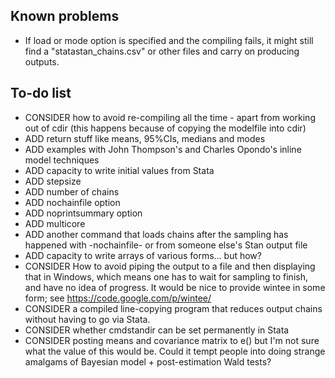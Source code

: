 Known problems
---------------
* If load or mode option is specified and the compiling fails, it might still find a "statastan_chains.csv" or other files and carry on producing outputs.

To-do list
---------------
* CONSIDER how to avoid re-compiling all the time - apart from working out of cdir (this happens because of copying the modelfile into cdir)
* ADD return stuff like means, 95%CIs, medians and modes
* ADD examples with John Thompson's and Charles Opondo's inline model techniques
* ADD capacity to write initial values from Stata
* ADD stepsize
* ADD number of chains
* ADD nochainfile option
* ADD noprintsummary option
* ADD multicore
* ADD another command that loads chains after the sampling has happened with -nochainfile- or from someone else's Stan output file
* ADD capacity to write arrays of various forms... but how?
* CONSIDER How to avoid piping the output to a file and then displaying that in Windows, which means one has to wait for sampling to finish, and have no idea of progress. It would be nice to provide wintee in some form; see https://code.google.com/p/wintee/
* CONSIDER a compiled line-copying program that reduces output chains without having to go via Stata.
* CONSIDER whether cmdstandir can be set permanently in Stata
* CONSIDER posting means and covariance matrix to e() but I'm not sure what the value of this would be. Could it tempt people into doing strange amalgams of Bayesian model + post-estimation Wald tests? 
